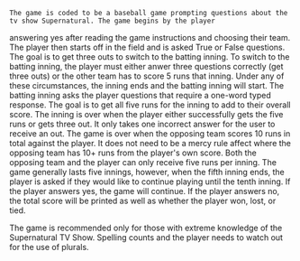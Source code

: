     The game is coded to be a baseball game prompting questions about the tv show Supernatural. The game begins by the player
answering yes after reading the game instructions and choosing their team. The player then starts off in the field and is asked True or False questions. The goal is to get three outs to switch to the batting inning. To switch to the batting inning, the player must either anwer three questions correctly (get three outs) or the other team has to score 5 runs that inning. Under any of these circumstances, the inning ends and the batting inning will start.
    The batting inning asks the player questions that require a one-word typed response. The goal is to get all five runs for the inning to add
to their overall score. The inning is over when the player either successfully gets the five runs or gets three out. It only takes one
incorrect answer for the user to receive an out.
    The game is over when the opposing team scores 10 runs in total against the player. It does not need to be a mercy rule affect where
the opposing team has 10+ runs from the player's own score. Both the opposing team and the player can only receive five runs per inning. The
game generally lasts five innings, however, when the fifth inning ends, the player is asked if they would like to continue playing until the
tenth inning. If the player answers yes, the game will continue. If the player answers no, the total score will be printed as well as whether
the player won, lost, or tied.

The game is recommended only for those with extreme knowledge of the Supernatural TV Show. Spelling counts and the player needs to watch out
for the use of plurals.

